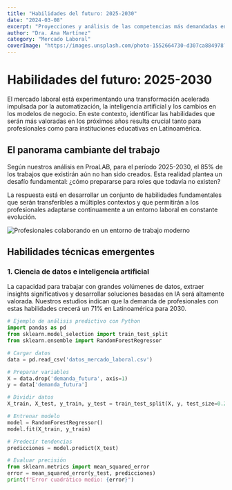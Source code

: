 ```yaml
---
title: "Habilidades del futuro: 2025-2030"
date: "2024-03-08"
excerpt: "Proyecciones y análisis de las competencias más demandadas en el próximo quinquenio en el mercado laboral latinoamericano."
author: "Dra. Ana Martínez"
category: "Mercado Laboral"
coverImage: "https://images.unsplash.com/photo-1552664730-d307ca884978?q=80&w=1740&auto=format&fit=crop"
---
```


# Habilidades del futuro: 2025-2030

El mercado laboral está experimentando una transformación acelerada impulsada por la automatización, la inteligencia artificial y los cambios en los modelos de negocio. En este contexto, identificar las habilidades que serán más valoradas en los próximos años resulta crucial tanto para profesionales como para instituciones educativas en Latinoamérica.

## El panorama cambiante del trabajo

Según nuestros análisis en ProaLAB, para el período 2025-2030, el 85% de los trabajos que existirán aún no han sido creados. Esta realidad plantea un desafío fundamental: ¿cómo prepararse para roles que todavía no existen?

La respuesta está en desarrollar un conjunto de habilidades fundamentales que serán transferibles a múltiples contextos y que permitirán a los profesionales adaptarse continuamente a un entorno laboral en constante evolución.

![Profesionales colaborando en un entorno de trabajo moderno](https://images.unsplash.com/photo-1522071820081-009f0129c71c?q=80&w=1740&auto=format&fit=crop)

## Habilidades técnicas emergentes

### 1. Ciencia de datos e inteligencia artificial

La capacidad para trabajar con grandes volúmenes de datos, extraer insights significativos y desarrollar soluciones basadas en IA será altamente valorada. Nuestros estudios indican que la demanda de profesionales con estas habilidades crecerá un 71% en Latinoamérica para 2030.

```python
# Ejemplo de análisis predictivo con Python
import pandas as pd
from sklearn.model_selection import train_test_split
from sklearn.ensemble import RandomForestRegressor

# Cargar datos
data = pd.read_csv('datos_mercado_laboral.csv')

# Preparar variables
X = data.drop('demanda_futura', axis=1)
y = data['demanda_futura']

# Dividir datos
X_train, X_test, y_train, y_test = train_test_split(X, y, test_size=0.2)

# Entrenar modelo
model = RandomForestRegressor()
model.fit(X_train, y_train)

# Predecir tendencias
predicciones = model.predict(X_test)

# Evaluar precisión
from sklearn.metrics import mean_squared_error
error = mean_squared_error(y_test, predicciones)
print(f"Error cuadrático medio: {error}")

